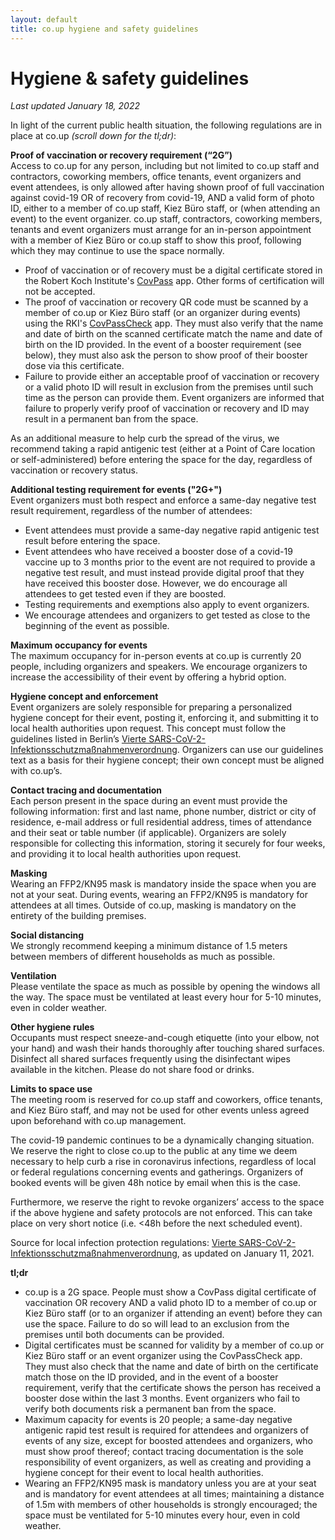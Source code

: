 ```yaml
---
layout: default
title: co.up hygiene and safety guidelines
---
```


<h1>
  Hygiene & safety guidelines
</h1>
 
*Last updated January 18, 2022*

In light of the current public health situation, the following regulations are in place at co.up *(scroll down for the tl;dr)*:

**Proof of vaccination or recovery requirement (“2G”)** <br/>
Access to co.up for any person, including but not limited to co.up staff and contractors, coworking members, office tenants, event organizers and event attendees, is only allowed after having shown proof of full vaccination against covid-19 OR of recovery from covid-19, AND a valid form of photo ID, either to a member of co.up staff, Kiez Büro staff, or (when attending an event) to the event organizer. co.up staff, contractors, coworking members, tenants and event organizers must arrange for an in-person appointment with a member of Kiez Büro or co.up staff to show this proof, following which they may continue to use the space normally.
- Proof of vaccination or of recovery must be a digital certificate stored in the Robert Koch Institute's [CovPass](https://digitaler-impfnachweis-app.de/) app. Other forms of certification will not be accepted.
- The proof of vaccination or recovery QR code must be scanned by a member of co.up or Kiez Büro staff (or an organizer during events) using the RKI's [CovPassCheck](https://digitaler-impfnachweis-app.de/covpasscheck-app/) app. They must also verify that the name and date of birth on the scanned certificate match the name and date of birth on the ID provided. In the event of a booster requirement (see below), they must also ask the person to show proof of their booster dose via this certificate.
- Failure to provide either an acceptable proof of vaccination or recovery or a valid photo ID will result in exclusion from the premises until such time as the person can provide them. Event organizers are informed that failure to properly verify proof of vaccination or recovery and ID may result in a permanent ban from the space.

As an additional measure to help curb the spread of the virus, we recommend taking a rapid antigenic test (either at a Point of Care location or self-administered) before entering the space for the day, regardless of vaccination or recovery status.

**Additional testing requirement for events ("2G+")**<br/>
Event organizers must both respect and enforce a same-day negative test result requirement, regardless of the number of attendees:
- Event attendees must provide a same-day negative rapid antigenic test result before entering the space.
- Event attendees who have received a booster dose of a covid-19 vaccine up to 3 months prior to the event are not required to provide a negative test result, and must instead provide digital proof that they have received this booster dose. However, we do encourage all attendees to get tested even if they are boosted.
- Testing requirements and exemptions also apply to event organizers.
- We encourage attendees and organizers to get tested as close to the beginning of the event as possible.

**Maximum occupancy for events** <br/>
The maximum occupancy for in-person events at co.up is currently 20 people, including organizers and speakers. We encourage organizers to increase the accessibility of their event by offering a hybrid option.
  
**Hygiene concept and enforcement** <br/>
Event organizers are solely responsible for preparing a personalized hygiene concept for their event, posting it, enforcing it, and submitting it to local health authorities upon request. This concept must follow the guidelines listed in Berlin’s [Vierte SARS-CoV-2-Infektionsschutzmaßnahmenverordnung](https://www.berlin.de/corona/massnahmen/verordnung/). Organizers can use our guidelines text as a basis for their hygiene concept; their own concept must be aligned with co.up’s.

**Contact tracing and documentation** <br/>
Each person present in the space during an event must provide the following information: first and last name, phone number, district or city of residence, e-mail address or full residential address, times of attendance and their seat or table number (if applicable). Organizers are solely responsible for collecting this information, storing it securely for four weeks, and providing it to local health authorities upon request.

**Masking** <br/>
Wearing an FFP2/KN95 mask is mandatory inside the space when you are not at your seat. During events, wearing an FFP2/KN95 is mandatory for attendees at all times. Outside of co.up, masking is mandatory on the entirety of the building premises.

**Social distancing** <br/>
We strongly recommend keeping a minimum distance of 1.5 meters between members of different households as much as possible.

**Ventilation** <br/>
Please ventilate the space as much as possible by opening the windows all the way. The space must be ventilated at least every hour for 5-10 minutes, even in colder weather.

**Other hygiene rules** <br/>
Occupants must respect sneeze-and-cough etiquette (into your elbow, not your hand) and wash their hands thoroughly after touching shared surfaces. Disinfect all shared surfaces frequently using the disinfectant wipes available in the kitchen. Please do not share food or drinks.

**Limits to space use** <br/>
The meeting room is reserved for co.up staff and coworkers, office tenants, and Kiez Büro staff, and may not be used for other events unless agreed upon beforehand with co.up management. 

The covid-19 pandemic continues to be a dynamically changing situation. We reserve the right to close co.up to the public at any time we deem necessary to help curb a rise in coronavirus infections, regardless of local or federal regulations concerning events and gatherings. Organizers of booked events will be given 48h notice by email when this is the case.

Furthermore, we reserve the right to revoke organizers’ access to the space if the above hygiene and safety protocols are not enforced. This can take place on very short notice (i.e. <48h before the next scheduled event).

Source for local infection protection regulations: [Vierte SARS-CoV-2-Infektionsschutzmaßnahmenverordnung](https://www.berlin.de/corona/massnahmen/verordnung/), as updated on January 11, 2021.

**tl;dr** <br/>
- co.up is a 2G space. People must show a CovPass digital certificate of vaccination OR recovery AND a valid photo ID to a member of co.up or Kiez Büro staff (or to an organizer if attending an event) before they can use the space. Failure to do so will lead to an exclusion from the premises until both documents can be provided.
- Digital certificates must be scanned for validity by a member of co.up or Kiez Büro staff or an event organizer using the CovPassCheck app. They must also check that the name and date of birth on the certificate match those on the ID provided, and in the event of a booster requirement, verify that the certificate shows the person has received a booster dose within the last 3 months. Event organizers who fail to verify both documents risk a permanent ban from the space.
- Maximum capacity for events is 20 people; a same-day negative antigenic rapid test result is required for attendees and organizers of events of any size, except for boosted attendees and organizers, who must show proof thereof; contact tracing documentation is the sole responsibility of event organizers, as well as creating and providing a hygiene concept for their event to local health authorities.
- Wearing an FFP2/KN95 mask is mandatory unless you are at your seat and is mandatory for event attendees at all times; maintaining a distance of 1.5m with members of other households is strongly encouraged; the space must be ventilated for 5-10 minutes every hour, even in cold weather.
